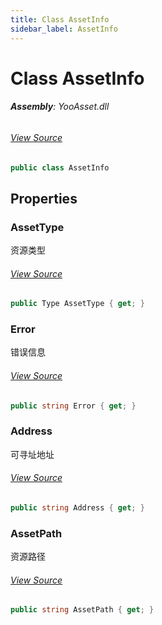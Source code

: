 ```yaml
---
title: Class AssetInfo
sidebar_label: AssetInfo
---
```

# Class AssetInfo


###### **Assembly**: YooAsset.dll
###### [View Source](https://github.com/tuyoogame/YooAsset/blob/main/Assets/YooAsset/Runtime/PackageSystem/AssetInfo.cs#L4)
```csharp title="Declaration"
public class AssetInfo
```
## Properties
### AssetType
资源类型
###### [View Source](https://github.com/tuyoogame/YooAsset/blob/main/Assets/YooAsset/Runtime/PackageSystem/AssetInfo.cs#L12)
```csharp title="Declaration"
public Type AssetType { get; }
```
### Error
错误信息
###### [View Source](https://github.com/tuyoogame/YooAsset/blob/main/Assets/YooAsset/Runtime/PackageSystem/AssetInfo.cs#L17)
```csharp title="Declaration"
public string Error { get; }
```
### Address
可寻址地址
###### [View Source](https://github.com/tuyoogame/YooAsset/blob/main/Assets/YooAsset/Runtime/PackageSystem/AssetInfo.cs#L52)
```csharp title="Declaration"
public string Address { get; }
```
### AssetPath
资源路径
###### [View Source](https://github.com/tuyoogame/YooAsset/blob/main/Assets/YooAsset/Runtime/PackageSystem/AssetInfo.cs#L65)
```csharp title="Declaration"
public string AssetPath { get; }
```
